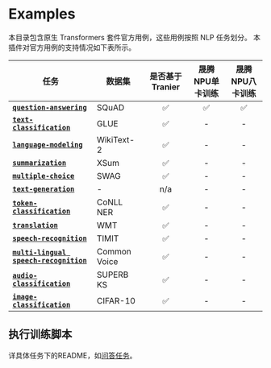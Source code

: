 # Examples
本目录包含原生 Transformers 套件官方用例，这些用例按照 NLP 任务划分。
本插件对官方用例的支持情况如下表所示。

| 任务                                                   | 数据集       | 是否基于Tranier | 晟腾NPU单卡训练 | 晟腾NPU八卡训练 
|------------------------------------------------------|-----------|:-----------:|:---------:|:---------:|
| [**`question-answering`**](./question-answering)      | SQuAD |      ✅      |     ✅     |     ✅     | 
| [**`text-classification`**]()                     | GLUE      |      ✅      |     -     |     -     | 
| [**`language-modeling`**]()               | WikiText-2     |      ✅      |     -     |     -     | 
| [**`summarization`**]()                         | XSum      |      ✅      |     -     |     -     | 
| [**`multiple-choice`**]()             | SWAG      |      ✅      |     -     |     -     |
| [**`text-generation`**]()                     | -         |     n/a     |     -     |     -     | 
| [**`token-classification`**]()           | CoNLL NER |      ✅      |     -     |     -     |
| [**`translation`**]()                             | WMT       |      ✅      |     -     |     -     | 
| [**`speech-recognition`**]()               | TIMIT     |      ✅      |     -     |     -     | 
| [**`multi-lingual speech-recognition`**]() | Common Voice |      ✅      |     -     |     -     | 
| [**`audio-classification`**]()           | SUPERB KS |      ✅      |     -     |     -     | 
| [**`image-classification`**]()                | CIFAR-10  |      ✅      |     -     |     -     |

## 执行训练脚本
详具体任务下的README，如[问答任务](./question-answering/README.md)。